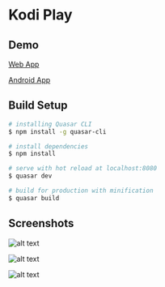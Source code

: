 # Kodi Play

## Demo

[Web App](http://demo.dev-worker.com/kodi-play/#/)

[Android App](https://play.google.com/store/apps/details?id=com.devworker.kodiplay)

## Build Setup

``` bash
# installing Quasar CLI
$ npm install -g quasar-cli

# install dependencies
$ npm install

# serve with hot reload at localhost:8080
$ quasar dev

# build for production with minification
$ quasar build
```

## Screenshots

![alt text](https://github.com/nestebe/kodi-play/raw/master/screenshots/localhost-8080-(Galaxy%20S5).png "")

![alt text](https://github.com/nestebe/kodi-play/raw/master/screenshots/localhost-8080-(Galaxy%20S5)%20(3).png "")

![alt text](https://github.com/nestebe/kodi-play/raw/master/screenshots/localhost-8080-(Galaxy%20S5)%20(4).png "")
